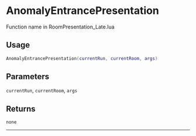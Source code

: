 # AnomalyEntrancePresentation
Function name in RoomPresentation_Late.lua
## Usage
```lua
AnomalyEntrancePresentation(currentRun, currentRoom, args)
```
## Parameters
`currentRun`, `currentRoom`, `args`
## Returns
`none`

---